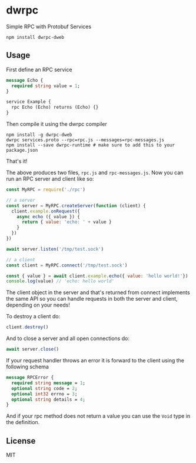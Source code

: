# dwrpc

Simple RPC with Protobuf Services

```
npm install dwrpc-dweb
```

## Usage

First define an RPC service

```proto
message Echo {
  required string value = 1;
}

service Example {
  rpc Echo (Echo) returns (Echo) {}
}
```

Then compile it using the dwrpc compiler

```
npm install -g dwrpc-dweb
dwrpc services.proto --rpc=rpc.js --messages=rpc-messages.js
npm install --save dwrpc-runtime # make sure to add this to your package.json
```

That's it!

The above produces two files, `rpc.js` and `rpc-messages.js`.
Now you can run an RPC server and client like so:

``` js
const MyRPC = require('./rpc')

// a server
const server = MyRPC.createServer(function (client) {
  client.example.onRequest({
    async echo ({ value }) {
      return { value: 'echo: ' + value }
    }
  })
})

await server.listen('/tmp/test.sock')

// a client
const client = MyRPC.connect('/tmp/test.sock')

const { value } = await client.example.echo({ value: 'hello world!'})
console.log(value) // 'echo: hello world'
```

The client object in the server and that's returned from connect implements the same API
so you can handle requests in both the server and client, depending on your needs!

To destroy a client do:

```js
client.destroy()
```

And to close a server and all open connections do:

```js
await server.close()
```

If your request handler throws an error it is forward to the client using the following schema

```proto
message RPCError {
  required string message = 1;
  optional string code = 2;
  optional int32 errno = 3;
  optional string details = 4;
}
```

And if your rpc method does not return a value you can use the `Void` type in the definition.

## License

MIT
